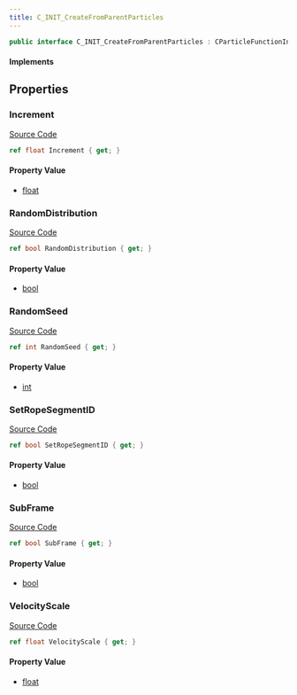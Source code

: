 ```yaml
---
title: C_INIT_CreateFromParentParticles
---
```


```csharp
public interface C_INIT_CreateFromParentParticles : CParticleFunctionInitializer, CParticleFunction, ISchemaClass<CParticleFunction>, ISchemaClass<CParticleFunctionInitializer>, ISchemaClass<C_INIT_CreateFromParentParticles>, ISchemaField, ISchemaClass, INativeHandle
```

#### Implements

## Properties

### Increment

[Source Code](https://github.com/swiftly-solution/swiftlys2/blob/main/managed/src/SwiftlyS2.Generated/Schemas/Interfaces/C_INIT_CreateFromParentParticles.cs#L19)

```csharp
ref float Increment { get; }
```

#### Property Value

- [float](https://learn.microsoft.com/dotnet/api/system.single)

### RandomDistribution

[Source Code](https://github.com/swiftly-solution/swiftlys2/blob/main/managed/src/SwiftlyS2.Generated/Schemas/Interfaces/C_INIT_CreateFromParentParticles.cs#L21)

```csharp
ref bool RandomDistribution { get; }
```

#### Property Value

- [bool](https://learn.microsoft.com/dotnet/api/system.boolean)

### RandomSeed

[Source Code](https://github.com/swiftly-solution/swiftlys2/blob/main/managed/src/SwiftlyS2.Generated/Schemas/Interfaces/C_INIT_CreateFromParentParticles.cs#L23)

```csharp
ref int RandomSeed { get; }
```

#### Property Value

- [int](https://learn.microsoft.com/dotnet/api/system.int32)

### SetRopeSegmentID

[Source Code](https://github.com/swiftly-solution/swiftlys2/blob/main/managed/src/SwiftlyS2.Generated/Schemas/Interfaces/C_INIT_CreateFromParentParticles.cs#L27)

```csharp
ref bool SetRopeSegmentID { get; }
```

#### Property Value

- [bool](https://learn.microsoft.com/dotnet/api/system.boolean)

### SubFrame

[Source Code](https://github.com/swiftly-solution/swiftlys2/blob/main/managed/src/SwiftlyS2.Generated/Schemas/Interfaces/C_INIT_CreateFromParentParticles.cs#L25)

```csharp
ref bool SubFrame { get; }
```

#### Property Value

- [bool](https://learn.microsoft.com/dotnet/api/system.boolean)

### VelocityScale

[Source Code](https://github.com/swiftly-solution/swiftlys2/blob/main/managed/src/SwiftlyS2.Generated/Schemas/Interfaces/C_INIT_CreateFromParentParticles.cs#L17)

```csharp
ref float VelocityScale { get; }
```

#### Property Value

- [float](https://learn.microsoft.com/dotnet/api/system.single)

